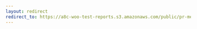 ```yaml
---
layout: redirect
redirect_to: https://a8c-woo-test-reports.s3.amazonaws.com/public/pr-merge/42700/e2e/index.html
---
```

